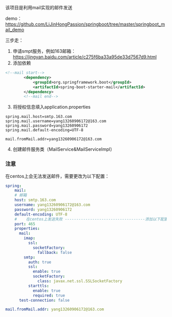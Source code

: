 该项目是利用mail实现的邮件发送

demo：https://github.com/LiJinHongPassion/springboot/tree/master/springboot_mail_demo

三步走：
1. 申请smpt服务，例如163邮箱：https://jingyan.baidu.com/article/c275f6ba33a95de33d7567d9.html
2. 添加依赖
```xml
<!--mail start-->
        <dependency>
            <groupId>org.springframework.boot</groupId>
            <artifactId>spring-boot-starter-mail</artifactId>
        </dependency>
        <!--mail end-->

```
3. 将授权信息填入application.properties
```properties
spring.mail.host=smtp.163.com
spring.mail.username=yang13260906172@163.com
spring.mail.password=yang13260906172
spring.mail.default-encoding=UTF-8

mail.fromMail.addr=yang13260906172@163.com

```
4. 创建邮件服务类（MailService&MailServiceImpl）



### 注意

在centos上会无法发送邮件，需要更改为以下配置：

```yaml
spring:
	mail:
    # 邮箱
    host: smtp.163.com
    username: yang13260906172@163.com
    password: yang13260906172
    default-encoding: UTF-8
    #    在centos上发送失败 -----------------------------------添加以下配置
    port: 465
    properties:
      mail:
        imap:
          ssl:
            socketFactory:
              fallback: false
        smtp:
          auth: true
          ssl:
            enable: true
            socketFactory:
              class: javax.net.ssl.SSLSocketFactory
          starttls:
            enable: true
            required: true
      test-connection: false

mail.fromMail.addr: yang13260906172@163.com
```

